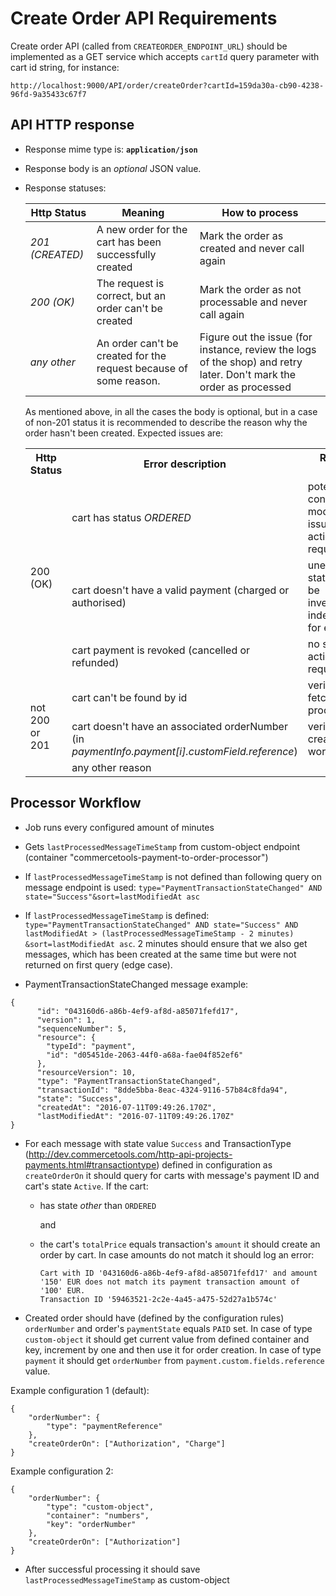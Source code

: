 # Create Order API Requirements

Create order API (called from `CREATEORDER_ENDPOINT_URL`) should be implemented as a GET service which accepts 
`cartId` query parameter with cart id string, for instance:

  ```
  http://localhost:9000/API/order/createOrder?cartId=159da30a-cb90-4238-96fd-9a35433c67f7
  ```
  
## API HTTP response

  - Response mime type is: **`application/json`**
  
  - Response body is an *optional* JSON value.
  
  - Response statuses: 
  
    | Http Status     | Meaning                                                           | How to process                                                                                                      |
    |-----------------|-------------------------------------------------------------------|---------------------------------------------------------------------------------------------------------------------|
    | *201 (CREATED)* | A new order for the cart has been successfully created            | Mark the order as created and never call again                                                                      |
    | *200 (OK)*      | The request is correct, but an order can't be created             | Mark the order as not processable and never call again                                                              |
    | *any other*     | An order can't be created for the request because of some reason. | Figure out the issue (for instance, review the logs of the shop) and retry later. Don't mark the order as processed |
    
    As mentioned above, in all the cases the body is optional, but in a case of non-201 status it is recommended 
    to describe the reason why the order hasn't been created. Expected issues are:

    <table>
      <tr>
        <th>Http Status</th>
        <th>Error description</th>
        <th>Required action</th>
      </tr>
      <tr>
        <td rowspan='3' valign='middle'>200 (OK)</td>
        <td>cart has status <i>ORDERED</i></td>
        <td>potentially concurrent modification issue - an action is not required</td>
      </tr>
      <tr>
        <td>cart doesn't have a valid payment (charged or authorised)</td>
        <td>unexpected state, should be investigated independently for each case</td>
      </tr>
      <tr>
        <td>cart payment is revoked (cancelled or refunded)</td>
        <td>no special action required</td>
      </tr>
      <tr>
        <td rowspan='4' valign='middle'>not 200 or 201</td>
      </tr>
      <tr>
        <td>cart can't be found by id</td>
        <td>verify the cart fetching process</td>
      </tr>
      <tr>
        <td>cart doesn't have an associated orderNumber (in <i>paymentInfo.payment[i].customField.reference</i>)</td>
        <td>verify the cart creation workflow</td>
      </tr>
      <tr>
        <td>any other reason</td>
        <td>&nbsp;</td>
      </tr>
    </table>

## Processor Workflow

- Job runs every configured amount of minutes

- Gets ```lastProcessedMessageTimeStamp``` from custom-object endpoint (container "commercetools-payment-to-order-processor")

- If ```lastProcessedMessageTimeStamp``` is not defined than following query on message endpoint is used: ```type="PaymentTransactionStateChanged" AND state="Success"&sort=lastModifiedAt asc```

- If ```lastProcessedMessageTimeStamp``` is defined: ```type="PaymentTransactionStateChanged" AND state="Success" AND lastModifiedAt > (lastProcessedMessageTimeStamp - 2 minutes) &sort=lastModifiedAt asc```. 2 minutes should ensure that we also get messages, which has been created at the same time but were not returned on first query (edge case).

- PaymentTransactionStateChanged message example:
```
{
      "id": "043160d6-a86b-4ef9-af8d-a85071fefd17",
      "version": 1,
      "sequenceNumber": 5,
      "resource": {
        "typeId": "payment",
        "id": "d05451de-2063-44f0-a68a-fae04f852ef6"
      },
      "resourceVersion": 10,
      "type": "PaymentTransactionStateChanged",
      "transactionId": "8dde5bba-8eac-4324-9116-57b84c8fda94",
      "state": "Success",
      "createdAt": "2016-07-11T09:49:26.170Z",
      "lastModifiedAt": "2016-07-11T09:49:26.170Z"
}
```

- For each message with state value ```Success``` and TransactionType (http://dev.commercetools.com/http-api-projects-payments.html#transactiontype) 
defined in configuration as ```createOrderOn``` it should query for carts with message's payment ID and cart's state ```Active```.
If the cart: 
  - has state *other* than `ORDERED`
  
    and
    
  - the cart's `totalPrice` equals transaction's `amount` 
it should create an order by cart. 
In case amounts do not match it should log an error:

    ```
    Cart with ID '043160d6-a86b-4ef9-af8d-a85071fefd17' and amount '150' EUR does not match its payment transaction amount of '100' EUR. 
    Transaction ID '59463521-2c2e-4a45-a475-52d27a1b574c'
    ```

- Created order should have (defined by the configuration rules) ```orderNumber``` and order's ```paymentState``` equals ```PAID``` set. In case of type ```custom-object``` it should get current value from defined container and key, increment by one and then use it for order creation. In case of type ```payment``` it should get ```orderNumber``` from ```payment.custom.fields.reference``` value.

Example configuration 1 (default):
```
{
	"orderNumber": {
    	"type": "paymentReference"
	},
    "createOrderOn": ["Authorization", "Charge"]
}
```

Example configuration 2:
```
{
	"orderNumber": {
    	"type": "custom-object",
    	"container": "numbers",
    	"key": "orderNumber"
	},
    "createOrderOn": ["Authorization"]
}
```

- After successful processing it should save ```lastProcessedMessageTimeStamp``` as custom-object

